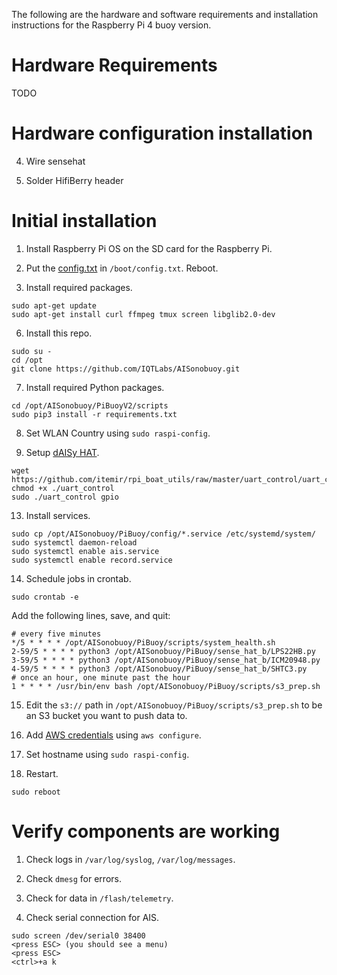 The following are the hardware and software requirements and installation instructions for the Raspberry Pi 4 buoy version.

# Hardware Requirements

TODO

# Hardware configuration installation

4. Wire sensehat

5. Solder HifiBerry header

# Initial installation

1. Install Raspberry Pi OS on the SD card for the Raspberry Pi.

2. Put the [config.txt](config/config.txt) in `/boot/config.txt`. Reboot.

4. Install required packages.
```
sudo apt-get update
sudo apt-get install curl ffmpeg tmux screen libglib2.0-dev
```

6. Install this repo.
```
sudo su -
cd /opt
git clone https://github.com/IQTLabs/AISonobuoy.git
```

7. Install required Python packages.
```
cd /opt/AISonobuoy/PiBuoyV2/scripts
sudo pip3 install -r requirements.txt
```

8. Set WLAN Country using `sudo raspi-config`.

12. Setup [dAISy HAT](https://wegmatt.com/files/dAISy%20HAT%20AIS%20Receiver%20Manual.pdf).
```
wget https://github.com/itemir/rpi_boat_utils/raw/master/uart_control/uart_control
chmod +x ./uart_control
sudo ./uart_control gpio
```

13. Install services.
```
sudo cp /opt/AISonobuoy/PiBuoy/config/*.service /etc/systemd/system/
sudo systemctl daemon-reload
sudo systemctl enable ais.service
sudo systemctl enable record.service
```

14. Schedule jobs in crontab.
```
sudo crontab -e
```
Add the following lines, save, and quit:
```
# every five minutes
*/5 * * * * /opt/AISonobuoy/PiBuoy/scripts/system_health.sh
2-59/5 * * * * python3 /opt/AISonobuoy/PiBuoy/sense_hat_b/LPS22HB.py
3-59/5 * * * * python3 /opt/AISonobuoy/PiBuoy/sense_hat_b/ICM20948.py
4-59/5 * * * * python3 /opt/AISonobuoy/PiBuoy/sense_hat_b/SHTC3.py
# once an hour, one minute past the hour
1 * * * * /usr/bin/env bash /opt/AISonobuoy/PiBuoy/scripts/s3_prep.sh
```

15. Edit the `s3://` path in `/opt/AISonobuoy/PiBuoy/scripts/s3_prep.sh` to be an S3 bucket you want to push data to.

16. Add [AWS credentials](https://docs.aws.amazon.com/cli/latest/userguide/cli-configure-files.html) using `aws configure`.

17. Set hostname using `sudo raspi-config`.

18. Restart.
```
sudo reboot
```

# Verify components are working
1. Check logs in `/var/log/syslog`, `/var/log/messages`.

2. Check `dmesg` for errors.

3. Check for data in `/flash/telemetry`.

5. Check serial connection for AIS.
```
sudo screen /dev/serial0 38400
<press ESC> (you should see a menu)
<press ESC>
<ctrl>+a k
```
